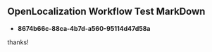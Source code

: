 ## OpenLocalization Workflow Test MarkDown
* **8674b66c-88ca-4b7d-a560-95114d47d58a**
 
thanks!

<!--HONumber=Jan17_HO2-->


